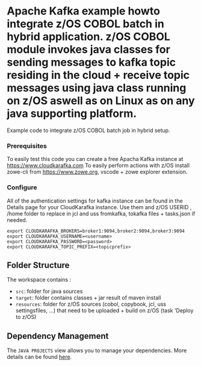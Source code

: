 # Apache Kafka example howto integrate z/OS COBOL batch in hybrid application. z/OS COBOL module invokes java classes for sending messages to kafka topic residing in the cloud + receive topic messages using java class running on z/OS aswell as on Linux as on any java supporting platform.

Example code to integrate z/OS COBOL batch job in hybrid setup.

### Prerequisites

To easily test this code you can create a free Apacha Kafka instance at https://www.cloudkarafka.com
To easily perform actions with z/OS install zowe-cli from https://www.zowe.org, vscode + zowe explorer extension.

### Configure

All of the authentication settings for kafka instance can be found in the Details page for your CloudKarafka instance. Use them and z/OS USERID , /home folder to replace in jcl and uss fromkafka, tokafka files + tasks.json if needed.

```
export CLOUDKARAFKA_BROKERS=broker1:9094,broker2:9094,broker3:9094
export CLOUDKARAFKA_USERNAME=<username>
export CLOUDKARAFKA_PASSWORD=<password>
export CLOUDKARAFKA_TOPIC_PREFIX=<topicprefix>
```

## Folder Structure

The workspace contains :

- `src`: folder for java sources
- `target`: folder contains classes + jar result of maven install
- `resources`: folder for z/OS sources (cobol, copybook, jcl, uss settingsfiles, ...) that need to be uploaded + build on z/OS (task 'Deploy to z/OS)


## Dependency Management

The `JAVA PROJECTS` view allows you to manage your dependencies. More details can be found [here](https://github.com/microsoft/vscode-java-dependency#manage-dependencies).
